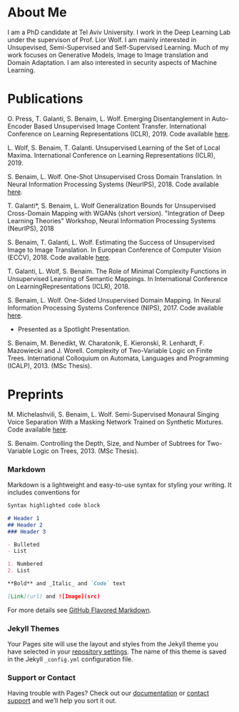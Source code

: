 # About Me

I am a PhD candidate at Tel Aviv University. I work in the Deep Learning Lab under the supervison of Prof. Lior Wolf. 
I am mainly interested in Unsupevised, Semi-Supervised and Self-Supervised Learning. Much of my work focuses on Generative Models, Image to Image translation and Domain Adaptation. I am also interested in security aspects of Machine Learning. 

# Publications

O. Press, T. Galanti, S. Benaim, L. Wolf. Emerging Disentanglement in Auto-Encoder Based Unsupervised Image Content Transfer. International Conference on Learning Representations (ICLR), 2019. Code available [here](https://github.com/oripress/ContentDisentanglement). 

L. Wolf, S. Benaim, T. Galanti. Unsupervised Learning of the Set of Local Maxima. International Conference on Learning Representations (ICLR), 2019.

S. Benaim, L. Wolf. One-Shot Unsupervised Cross Domain Translation. In Neural Information Processing Systems (NeurIPS), 2018. Code available [here](https://github.com/sagiebenaim/OneShotTranslation).

T. Galanti*, S. Benaim, L. Wolf Generalization Bounds for Unsupervised Cross-Domain Mapping with WGANs (short version). "Integration of Deep Learning Theories" Workshop, Neural Information Processing Systems (NeurIPS), 2018

S. Benaim, T. Galanti, L. Wolf. Estimating the Success of Unsupervised Image to Image Translation. In European Conference of Computer Vision (ECCV), 2018. Code available [here](https://github.com/sagiebenaim/gan_bound). 

T. Galanti, L. Wolf, S. Benaim. The Role of Minimal Complexity Functions in Unsupervised Learning of Semantic Mappings. In International Conference on LearningRepresentations (ICLR), 2018. 

S. Benaim, L. Wolf. One-Sided Unsupervised Domain Mapping. In Neural Information Processing Systems Conference (NIPS), 2017. Code available [here](https://github.com/sagiebenaim/DistanceGAN).   
- Presented as a Spotlight Presentation.

S. Benaim, M. Benedikt, W. Charatonik, E. Kieronski, R. Lenhardt, F. Mazowiecki and J. Worell. Complexity of Two-Variable Logic on Finite Trees. International Colloquium on Automata, Languages and Programming (ICALP), 2013. (MSc Thesis).

# Preprints

M. Michelashvili, S. Benaim, L. Wolf. Semi-Supervised Monaural Singing Voice Separation With a Masking Network Trained on Synthetic Mixtures. Code available [here](https://github.com/sagiebenaim/Singing).

S. Benaim. Controlling the Depth, Size, and Number of Subtrees for Two-Variable Logic on Trees, 2013. (MSc Thesis).



### Markdown

Markdown is a lightweight and easy-to-use syntax for styling your writing. It includes conventions for

```markdown
Syntax highlighted code block

# Header 1
## Header 2
### Header 3

- Bulleted
- List

1. Numbered
2. List

**Bold** and _Italic_ and `Code` text

[Link](url) and ![Image](src)
```

For more details see [GitHub Flavored Markdown](https://guides.github.com/features/mastering-markdown/).

### Jekyll Themes

Your Pages site will use the layout and styles from the Jekyll theme you have selected in your [repository settings](https://github.com/sagiebenaim/sagiebenaim.github.io/settings). The name of this theme is saved in the Jekyll `_config.yml` configuration file.

### Support or Contact

Having trouble with Pages? Check out our [documentation](https://help.github.com/categories/github-pages-basics/) or [contact support](https://github.com/contact) and we’ll help you sort it out.
